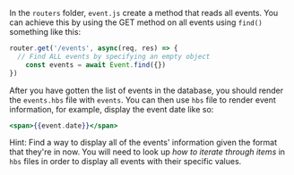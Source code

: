 In the `routers` folder, `event.js`  create a method that reads all events. You can achieve this by using the GET method on all events using `find()` something like this:

```javascript
router.get('/events', async(req, res) => {
  // Find ALL events by specifying an empty object
	const events = await Event.find({})
})
```

After you have gotten the list of events in the database, you should render the `events.hbs` file with  `events`. You can then use `hbs` file to render event information, for example, display the event date like so:

```handlebars
<span>{{event.date}}</span>
```

Hint: Find a way to display all of the events' information given the format that they're in now. You will need to look up *how to iterate through items* in `hbs` files in order to display all events with their specific values.

